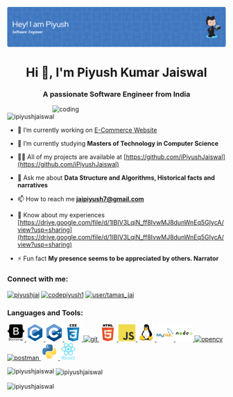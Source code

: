 ![header](https://github.com/iPiyushJaiswal/iPiyushJaiswal/blob/main/github-header1.png?raw=true)

<h1 align="center">Hi 👋, I'm Piyush Kumar Jaiswal</h1>
<h3 align="center">A passionate Software Engineer from India</h3>
<img align="right" alt="coding" width="400" src="https://camo.githubusercontent.com/cae12fddd9d6982901d82580bdf321d81fb299141098ca1c2d4891870827bf17/68747470733a2f2f6d69726f2e6d656469756d2e636f6d2f6d61782f313336302f302a37513379765349765f7430696f4a2d5a2e676966">
<p align="left"> <img src="https://komarev.com/ghpvc/?username=ipiyushjaiswal&label=Profile%20views&color=0e75b6&style=flat" alt="ipiyushjaiswal" /> </p>

- 🔭 I’m currently working on [E-Commerce Website](https://github.com/iPiyushJaiswal/mern-amazona)

- 🌱 I’m currently studying **Masters of Technology in Computer Science**

- 👨‍💻 All of my projects are available at [https://github.com/iPiyushJaiswal](https://github.com/iPiyushJaiswal)

- 💬 Ask me about **Data Structure and Algorithms, Historical facts and narratives**

- 📫 How to reach me **jaipiyush7@gmail.com**

- 📄 Know about my experiences [https://drive.google.com/file/d/1IBIV3LqiN_ff8IvwMJ8dunWnEq5GIycA/view?usp=sharing](https://drive.google.com/file/d/1IBIV3LqiN_ff8IvwMJ8dunWnEq5GIycA/view?usp=sharing)

- ⚡ Fun fact **My presence seems to be appreciated by others. Narrator**

<h3 align="left">Connect with me:</h3>
<p align="left">
<a href="https://linkedin.com/in/piyushjai" target="blank"><img align="center" src="https://raw.githubusercontent.com/rahuldkjain/github-profile-readme-generator/master/src/images/icons/Social/linked-in-alt.svg" alt="piyushjai" height="30" width="40" /></a>
<a href="https://www.leetcode.com/codepiyush1" target="blank"><img align="center" src="https://raw.githubusercontent.com/rahuldkjain/github-profile-readme-generator/master/src/images/icons/Social/leet-code.svg" alt="codepiyush1" height="30" width="40" /></a>
<a href="https://auth.geeksforgeeks.org/user/user/tamas_jai" target="blank"><img align="center" src="https://raw.githubusercontent.com/rahuldkjain/github-profile-readme-generator/master/src/images/icons/Social/geeks-for-geeks.svg" alt="user/tamas_jai" height="30" width="40" /></a>
</p>

<h3 align="left">Languages and Tools:</h3>
<p align="left"> <a href="https://getbootstrap.com" target="_blank" rel="noreferrer"> <img src="https://raw.githubusercontent.com/devicons/devicon/master/icons/bootstrap/bootstrap-plain-wordmark.svg" alt="bootstrap" width="40" height="40"/> </a> <a href="https://www.cprogramming.com/" target="_blank" rel="noreferrer"> <img src="https://raw.githubusercontent.com/devicons/devicon/master/icons/c/c-original.svg" alt="c" width="40" height="40"/> </a> <a href="https://www.w3schools.com/cpp/" target="_blank" rel="noreferrer"> <img src="https://raw.githubusercontent.com/devicons/devicon/master/icons/cplusplus/cplusplus-original.svg" alt="cplusplus" width="40" height="40"/> </a> <a href="https://www.w3schools.com/css/" target="_blank" rel="noreferrer"> <img src="https://raw.githubusercontent.com/devicons/devicon/master/icons/css3/css3-original-wordmark.svg" alt="css3" width="40" height="40"/> </a> <a href="https://git-scm.com/" target="_blank" rel="noreferrer"> <img src="https://www.vectorlogo.zone/logos/git-scm/git-scm-icon.svg" alt="git" width="40" height="40"/> </a> <a href="https://www.w3.org/html/" target="_blank" rel="noreferrer"> <img src="https://raw.githubusercontent.com/devicons/devicon/master/icons/html5/html5-original-wordmark.svg" alt="html5" width="40" height="40"/> </a> <a href="https://developer.mozilla.org/en-US/docs/Web/JavaScript" target="_blank" rel="noreferrer"> <img src="https://raw.githubusercontent.com/devicons/devicon/master/icons/javascript/javascript-original.svg" alt="javascript" width="40" height="40"/> </a> <a href="https://www.linux.org/" target="_blank" rel="noreferrer"> <img src="https://raw.githubusercontent.com/devicons/devicon/master/icons/linux/linux-original.svg" alt="linux" width="40" height="40"/> </a> <a href="https://www.mysql.com/" target="_blank" rel="noreferrer"> <img src="https://raw.githubusercontent.com/devicons/devicon/master/icons/mysql/mysql-original-wordmark.svg" alt="mysql" width="40" height="40"/> </a> <a href="https://nodejs.org" target="_blank" rel="noreferrer"> <img src="https://raw.githubusercontent.com/devicons/devicon/master/icons/nodejs/nodejs-original-wordmark.svg" alt="nodejs" width="40" height="40"/> </a> <a href="https://opencv.org/" target="_blank" rel="noreferrer"> <img src="https://www.vectorlogo.zone/logos/opencv/opencv-icon.svg" alt="opencv" width="40" height="40"/> </a> <a href="https://postman.com" target="_blank" rel="noreferrer"> <img src="https://www.vectorlogo.zone/logos/getpostman/getpostman-icon.svg" alt="postman" width="40" height="40"/> </a> <a href="https://www.python.org" target="_blank" rel="noreferrer"> <img src="https://raw.githubusercontent.com/devicons/devicon/master/icons/python/python-original.svg" alt="python" width="40" height="40"/> </a> <a href="https://reactjs.org/" target="_blank" rel="noreferrer"> <img src="https://raw.githubusercontent.com/devicons/devicon/master/icons/react/react-original-wordmark.svg" alt="react" width="40" height="40"/> </a> </p>

<p><img align="left" src="https://github-readme-stats.vercel.app/api/top-langs?username=ipiyushjaiswal&show_icons=true&locale=en&layout=compact" alt="ipiyushjaiswal" /></p>

<p>&nbsp;<img align="center" src="https://github-readme-stats.vercel.app/api?username=ipiyushjaiswal&show_icons=true&locale=en" alt="ipiyushjaiswal" /></p>

<p><img align="center" src="https://github-readme-streak-stats.herokuapp.com/?user=ipiyushjaiswal&" alt="ipiyushjaiswal" /></p>
